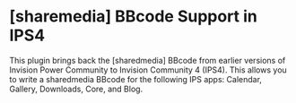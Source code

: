 # [sharemedia] BBcode Support in IPS4
This plugin brings back the [sharedmedia] BBcode from earlier versions of Invision Power Community to Invision Community 4 (IPS4). This allows you to write a sharedmedia BBcode for the following IPS apps: Calendar, Gallery, Downloads, Core, and Blog.
